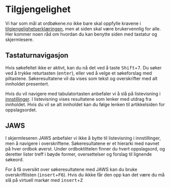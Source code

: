 # Tilgjengelighet
Vi har som mål at ordbøkene.no ikke bare skal oppfylle kravene i [tilgjengelighetserklæringen](https://uustatus.no/nb/erklaringer/publisert/b2a6f8d0-3a16-4716-8bc8-46ac3c161935), men at siden skal være brukervennlig for alle.
Her kommer noen råd om hvordan du kan benytte siden med tastatur og skjermlesere.

## Tastaturnavigasjon
Hvis søkefeltet ikke er aktivt, kan du nå det ved å taste <kbd>Shift</kbd>+<kbd>7</kbd>. Du søker ved å trykke returtasten (<kbd>enter</kbd>), eller ved å velge et søkeforslag med piltastene. Søkeresultatene vil da vises som tekst og overskrifter med alt innholdet presentert. 

Hvis du vil navigere med tabulatortasten anbefaler vi å slå på listevisning i [innstillinger](/settings). 
I listevisning vises resultatene som lenker med utdrag fra innholdet. Hvis du vil se alt innholdet kan du følge lenken til artikkelsiden for oppslagsordet.

## JAWS
I skjermleseren JAWS anbefaler vi ikke å bytte til listevisning i innstillinger, men å navigere i overskriftene. Søkeresultatene er et hierarki med navnet på hver ordbok øverst. Under ordboktittelen finner du hvert oppslagsord, og deretter lister treff i bøyde former, oversettelser og forslag til lignende søkeord.

For å få oversikt over søkeresultatene med JAWS kan du bruke overskriftlisten (<kbd>insert</kbd>+<kbd>F6</kbd>). Hvis du ikkke får den opp kan det være du må slå på virtuell markør med <kbd>insert</kbd>+<kbd>Z</kbd>